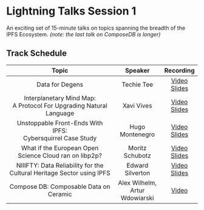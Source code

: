 
# Lightning Talks Session 1

An exciting set of 15-minute talks on topics spanning the breadth of the IPFS Ecosystem.
*(note: the last talk on ComposeDB is longer)*

## Track Schedule
| Topic | Speaker | Recording |
| :---: | :-----: | :-------: |
| Data for Degens | Techie Tee | [Video](https://www.youtube.com/watch?v=VvsBq0IXYW4&list=PLuhRWgmPaHtQkLjEcIlywENb7UkTKp1BT&index=1) <br/> [Slides](https://docs.google.com/presentation/d/1ENh5OMYWc0xWxVcI09mPqfWZR57iYamJnpX6xS9MOSw/edit#slide=id.g14d25db42f8_0_0) |
| Interplanetary Mind Map:<br/>A Protocol For Upgrading Natural Language  | Xavi Vives | [Video](https://www.youtube.com/watch?v=H9TudZ_fC3o&list=PLuhRWgmPaHtQkLjEcIlywENb7UkTKp1BT&index=2) <br/> [Slides](https://docs.google.com/presentation/d/1ENh5OMYWc0xWxVcI09mPqfWZR57iYamJnpX6xS9MOSw/edit#slide=id.g179e3812a9b_1_121) |
| Unstoppable Front-Ends With IPFS:<br/>Cybersquirrel Case Study| Hugo Montenegro | [Video](https://www.youtube.com/watch?v=crVXwZpirvk&list=PLuhRWgmPaHtQkLjEcIlywENb7UkTKp1BT&index=3) <br/> [Slides](https://docs.google.com/presentation/d/1ENh5OMYWc0xWxVcI09mPqfWZR57iYamJnpX6xS9MOSw/edit#slide=id.g14d25db42f8_0_22) |
| What if the European Open Science Cloud ran on libp2p?| Moritz Schubotz | [Video](https://www.youtube.com/watch?v=gysw6kXcmv4&list=PLuhRWgmPaHtQkLjEcIlywENb7UkTKp1BT&index=4) <br/> [Slides](https://docs.google.com/presentation/d/1ENh5OMYWc0xWxVcI09mPqfWZR57iYamJnpX6xS9MOSw/edit#slide=id.g179bffa56c0_4_42) |
| NIIIFTY: Data Reliability for the Cultural Heritage Sector using IPFS | Edward Silverton | [Video](https://www.youtube.com/watch?v=B-lfqYANfrw&list=PLuhRWgmPaHtQkLjEcIlywENb7UkTKp1BT&index=5) <br/> [Slides](https://docs.google.com/presentation/d/1ENh5OMYWc0xWxVcI09mPqfWZR57iYamJnpX6xS9MOSw/edit#slide=id.g14d25db42f8_0_31) |
| Compose DB: Composable Data on Ceramic | Alex Wilhelm,<br/>Artur Wdowiarski | [Video](https://www.youtube.com/watch?v=gLrCmQkBtGY&list=PLuhRWgmPaHtQkLjEcIlywENb7UkTKp1BT&index=6) <br/>  |
